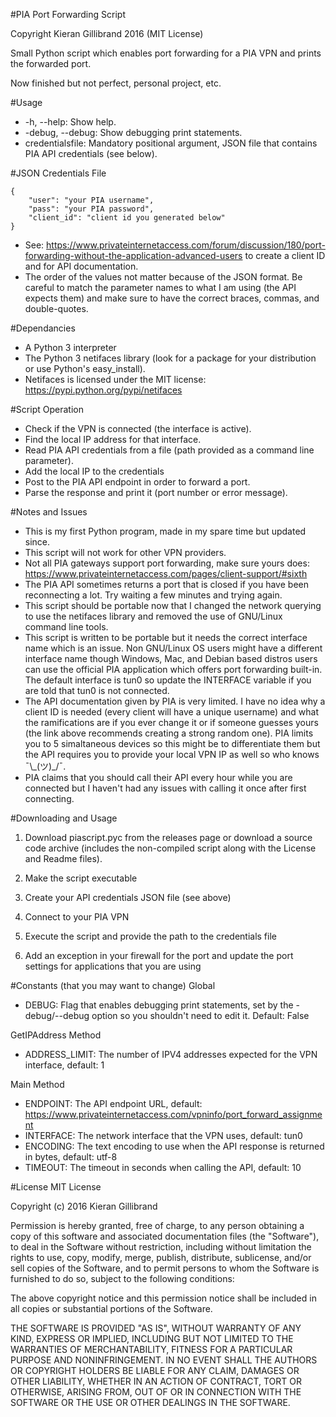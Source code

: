 #PIA Port Forwarding Script

Copyright Kieran Gillibrand 2016 (MIT License)

Small Python script which enables port forwarding for a PIA VPN and prints the forwarded port.

Now finished but not perfect, personal project, etc.

#Usage
- -h, --help: Show help.
- -debug, --debug: Show debugging print statements.
- credentialsfile: Mandatory positional argument, JSON file that contains PIA API credentials (see below).

#JSON Credentials File
```
{
    "user": "your PIA username",
    "pass": "your PIA password",
    "client_id": "client id you generated below"
}
```
- See: https://www.privateinternetaccess.com/forum/discussion/180/port-forwarding-without-the-application-advanced-users to create a client ID and for API documentation.
- The order of the values not matter because of the JSON format. Be careful to match the parameter names to what I am using (the API expects them) and make sure to have the correct braces, commas, and double-quotes.
    
#Dependancies
- A Python 3 interpreter
- The Python 3 netifaces library (look for a package for your distribution or use Python's easy_install).
- Netifaces is licensed under the MIT license: https://pypi.python.org/pypi/netifaces

#Script Operation
- Check if the VPN is connected (the interface is active).
- Find the local IP address for that interface.
- Read PIA API credentials from a file (path provided as a command line parameter).
- Add the local IP to the credentials
- Post to the PIA API endpoint in order to forward a port.
- Parse the response and print it (port number or error message).

#Notes and Issues
- This is my first Python program, made in my spare time but updated since.
- This script will not work for other VPN providers.
- Not all PIA gateways support port forwarding, make sure yours does: https://www.privateinternetaccess.com/pages/client-support/#sixth
- The PIA API sometimes returns a port that is closed if you have been reconnecting a lot. Try waiting a few minutes and trying again.
- This script should be portable now that I changed the network querying to use the netifaces library and removed the use of GNU/Linux command line tools.
- This script is written to be portable but it needs the correct interface name which is an issue. Non GNU/Linux OS users might have a different interface name though Windows, Mac, and Debian based distros users can use the official PIA application which offers port forwarding built-in. The default interface is tun0 so update the INTERFACE variable if you are told that tun0 is not connected.
- The API documentation given by PIA is very limited. I have no idea why a client ID is needed (every client will have a unique username) and what the ramifications are if you ever change it or if someone guesses yours (the link above recommends creating a strong random one). PIA limits you to 5 simaltaneous devices so this might be to differentiate them but the API requires you to provide your local VPN IP as well so who knows ¯\\\_(ツ)_/¯.
- PIA claims that you should call their API every hour while you are connected but I haven't had any issues with calling it once after first connecting.

#Downloading and Usage

1. Download piascript.pyc from the releases page or download a source code archive (includes the non-compiled script along with the License and Readme files).

2. Make the script executable

3. Create your API credentials JSON file (see above)

4. Connect to your PIA VPN

5. Execute the script and provide the path to the credentials file

6. Add an exception in your firewall for the port and update the port settings for applications that you are using

#Constants (that you may want to change)
Global
- DEBUG: Flag that enables debugging print statements, set by the -debug/--debug option so you shouldn't need to edit it. Default: False

GetIPAddress Method
- ADDRESS_LIMIT: The number of IPV4 addresses expected for the VPN interface, default: 1 

Main Method
- ENDPOINT: The API endpoint URL, default: https://www.privateinternetaccess.com/vpninfo/port_forward_assignment
- INTERFACE: The network interface that the VPN uses, default: tun0
- ENCODING: The text encoding to use when the API response is returned in bytes, default: utf-8
- TIMEOUT: The timeout in seconds when calling the API, default: 10

#License
MIT License

Copyright (c) 2016 Kieran Gillibrand

Permission is hereby granted, free of charge, to any person obtaining a copy
of this software and associated documentation files (the "Software"), to deal
in the Software without restriction, including without limitation the rights
to use, copy, modify, merge, publish, distribute, sublicense, and/or sell
copies of the Software, and to permit persons to whom the Software is
furnished to do so, subject to the following conditions:

The above copyright notice and this permission notice shall be included in all
copies or substantial portions of the Software.

THE SOFTWARE IS PROVIDED "AS IS", WITHOUT WARRANTY OF ANY KIND, EXPRESS OR
IMPLIED, INCLUDING BUT NOT LIMITED TO THE WARRANTIES OF MERCHANTABILITY,
FITNESS FOR A PARTICULAR PURPOSE AND NONINFRINGEMENT. IN NO EVENT SHALL THE
AUTHORS OR COPYRIGHT HOLDERS BE LIABLE FOR ANY CLAIM, DAMAGES OR OTHER
LIABILITY, WHETHER IN AN ACTION OF CONTRACT, TORT OR OTHERWISE, ARISING FROM,
OUT OF OR IN CONNECTION WITH THE SOFTWARE OR THE USE OR OTHER DEALINGS IN THE
SOFTWARE.
